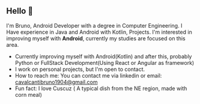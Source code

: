## Hello 👋

I'm Bruno, Android Developer with a degree in Computer Engineering. I Have experience in Java and Android with Kotlin, Projects.
I'm interested in improving myself with **Android**, currently my studies are focused on this area.

- Currently improving myself with Android(Kotlin) and after this, probably Python or FullStack Development(Using React or Angular as framework)
- I work on personal projects, but I'm open to contact.
- How to reach me: You can contact me via linkedin or email: cavalcantibruno1904@gmail.com
- Fun fact: I love Cuscuz ( A typical dish from the NE region, made with corn meal)

  
<!--
**brucavalcanti/brucavalcanti** is a ✨ _special_ ✨ repository because its `README.md` (this file) appears on your GitHub profile.

Here are some ideas to get you started:

- 🔭 I’m currently working on ...
- 🌱 I’m currently learning ...
- 👯 I’m looking to collaborate on ...
- 🤔 I’m looking for help with ...
- 💬 Ask me about ...
- 📫 How to reach me: ...
- 😄 Pronouns: ...
- ⚡ Fun fact: ...
-->
